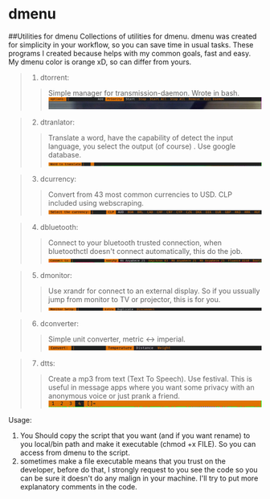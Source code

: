 # dmenu
##Utilities for dmenu
Collections of utilities for dmenu.
dmenu was created for simplicity in your workflow, so you can save time in usual tasks.
These programs I created because helps with my common goals, fast and easy. My dmenu color is orange xD, so can differ from yours.


>1. dtorrent:
>> Simple manager for transmission-daemon. Wrote in bash.
![dtorrent](dtorrent/dtorrent.gif)
  
>2. dtranlator:
>>  Translate a word, have the capability of detect the input language, you select the output (of course) . Use google database.
![dtranslator](dtranslator/dtranslator.gif)

>3. dcurrency:
>> Convert from 43 most common currencies to USD. CLP included using webscraping.
![dcurrency](dcurrency/dcurrency.gif)

>4. dbluetooth:
>> Connect to your bluetooth trusted connection, when bluetoothctl doesn't connect automatically, this do the job.
![dbluetooth](dbluetooth/dbluetooth.gif)

>5. dmonitor:
>> Use xrandr for connect to an external display. So if you ussually jump from monitor to TV or projector, this is for you.
![dmonitor](dmonitor/dmonitor.gif)

>6. dconverter:
>> Simple unit converter, metric <-> imperial.
![dconverter](dconverter/dconverter.gif)

>7. dtts:
>> Create a mp3 from text (Text To Speech). Use festival. This is useful in message apps where you want some privacy with an anonymous voice or just prank a friend. 
![dtts](dtts/tts2.gif)


Usage:
1. You Should copy the script that you want (and if you want rename) to you local/bin path and make it executable (chmod +x FILE). 
So you can access from dmenu to the script.
2. sometimes make a file executable means that you trust on the developer, before do that, I strongly request to you see the code so you can be sure it doesn't do any malign in your machine. I'll try to put more explanatory comments in the code.
